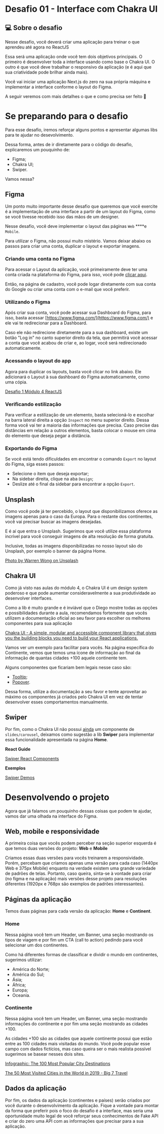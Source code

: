 # Desafio 01 - Interface com Chakra UI

## 💻 Sobre o desafio

Nesse desafio, você deverá criar uma aplicação para treinar o que aprendeu até agora no ReactJS

Essa será uma aplicação onde você tem dois objetivos principais. O primeiro é desenvolver toda a interface usando como base o Chakra UI. O outro é que você deve trabalhar o responsivo da aplicação (e é aqui que sua criatividade pode brilhar ainda mais).

Você vai iniciar uma aplicação Next.js do zero na sua própria máquina e implementar a interface conforme o layout do Figma.

A seguir veremos com mais detalhes o que e como precisa ser feito 🚀

# Se preparando para o desafio

Para esse desafio, iremos reforçar alguns pontos e apresentar algumas libs para te ajudar no desevolvimento.

Dessa forma, antes de ir diretamente para o código do desafio, explicaremos um pouquinho de:

- Figma;
- Chakra UI;
- Swiper.

Vamos nessa?

## Figma

Um ponto muito importante desse desafio que queremos que você exercite é a implementação de uma interface a partir de um layout do Figma, como se você tivesse recebido isso das mãos de um designer.

Nesse desafio, você deve implementar o layout das páginas `Web` ****e `Mobile`.

Para utilizar o Figma, não possui muito mistério. Vamos deixar abaixo os passos para criar uma conta, duplicar o layout e exportar imagens.

### Criando uma conta no Figma

Para acessar o Layout da aplicação, você primeiramente deve ter uma conta criada na plataforma do Figma, para isso, você pode [clicar aqui](https://www.figma.com/signup).

Então, na página de cadastro, você pode logar diretamente com sua conta do Google ou criar uma conta com o e-mail que você preferir.

### Utilizando o Figma

Após criar sua conta, você pode acessar sua Dashboard do Figma, para isso, basta acessar [https://www.figma.com/](https://www.figma.com/) e ele vai te redirecionar para a Dashboard.

Caso ele não redirecione diretamente para a sua dashboard, existe um botão "Log in" no canto superior direito da tela, que permitirá você acessar a conta que você acabou de criar e, ao logar, você será redirecionado automaticamente.

### Acessando o layout do app

Agora para duplicar os layouts, basta você clicar no link abaixo. Ele adicionará o Layout à sua dashboard do Figma automaticamente, como uma cópia.

[Desafio 1 Módulo 4 ReactJS](https://www.figma.com/file/8QAkMs3BddatXn2fFseyu4/Desafio-1-M%C3%B3dulo-4-ReactJS/duplicate)

### Verificando estilização

Para verificar a estilização de um elemento, basta selecioná-lo e escolhar na barra lateral direita a opção `Inspect` no menu superior direito. Dessa forma você vai ter a maioria das informações que precisa. Caso precise das distâncias em relação a outros elementos, basta colocar o mouse em cima do elemento que deseja pegar a distância.

### Exportando do Figma

Se você está tendo dificuldades em encontrar o comando `Export` no layout do Figma, siga esses passos:

- Selecione o item que deseja exportar;
- Na sidebar direita, clique na aba `Design`;
- Deslize até o final da sidebar para encontrar a opção `Export`.

## Unsplash

Como você pode já ter percebido, o layout que disponibilizamos oferece as imagens apenas para o caso da Europa. Para o restante dos continentes, você vai precisar buscar as imagens desejadas.

E é aí que entra o Unsplash. Sugerimos que você utilize essa plataforma incrível para você conseguir imagens de alta resolução de forma gratuita.

Inclusive, todas as imagens disponibilizadas no nosso layout são do Unsplash, por exemplo o banner da página Home.

[Photo by Warren Wong on Unsplash](https://unsplash.com/photos/fNUNt9w3m-Q)

## Chakra UI

Como já visto nas aulas do módulo 4, o Chakra UI é um design system poderoso e que pode aumentar consideravelmente a sua produtividade ao desenvolver interfaces.

Como a lib é muito grande e é inviável que o Diego mostre todas as opções e possibilidades durante a aula, recomendamos fortemente que vocês utilizem a documentação oficial ao seu favor para escolher os melhores componentes para sua aplicação

[Chakra UI - A simple, modular and accessible component library that gives you the building blocks you need to build your React applications.](https://chakra-ui.com/)

Vamos ver um exemplo para facilitar para vocês. Na página específica do Continente, vemos que temos uma ícone de informação ao final da informação de quantas cidades +100 aquele continente tem.

Alguns componentes que ficariam bem legais nesse caso são:

- [Tooltip](https://chakra-ui.com/docs/overlay/tooltip);
- [Popover](https://chakra-ui.com/docs/overlay/popover).

Dessa forma, utilize a documentação a seu favor e tente aproveitar ao máximo os componentes já criados pelo Chakra UI em vez de tentar desenvolver esses comportamentos manualmente.

## Swiper

Por fim, como o Chakra UI não possui [ainda](https://github.com/chakra-ui/chakra-ui/issues/200) um componente de `slides/carousel`, deixamos como sugestão a lib **Swiper** para implementar essa funcionalidade apresentada na página **Home**.

**React Guide**

[Swiper React Components](https://swiperjs.com/react)

**Exemplos**

[Swiper Demos](https://swiperjs.com/demos)

# Desenvolvendo o projeto

Agora que já falamos um pouquinho dessas coisas que podem te ajudar, vamos dar uma olhada na interface do Figma.

## Web, mobile e responsividade

A primeira coisa que vocês podem perceber na seção superior esquerda é que temos duas versões do projeto: **Web** e **Mobile**

Criamos essas duas versões para vocês treinarem a responsividade. Porém, percebam que criamos apenas uma versão para cada caso (1440px Web e 375px Mobile) enquanto na verdade existem uma grande variedade de padrões de telas. Portanto, caso queira, sinta-se à vontade para criar (no figma e na aplicação) mais versões desse projeto para resoluções diferentes (1920px e 768px são exemplos de padrões interessantes).

## Páginas da aplicação

Temos duas páginas para cada versão da aplicação: **Home** e **Continent**.

### Home

Nessa página você tem um Header, um Banner, uma seção mostrando os tipos de viagem e por fim um CTA (call to action) pedindo para você selecionar um dos continentes.

Como há diferentes formas de classificar e dividir o mundo em continentes, sugerimos utilizar:

- América do Norte;
- América do Sul;
- Ásia;
- África;
- Europa;
- Oceania.

### Continente

Nessa página você tem um Header, um Banner, uma seção mostrando informações do continente e por fim uma seção mostrando as cidades +100.

As cidades +100 são as cidades que aquele continente possui que estão entre as 100 cidades mais visitadas do mundo. Você pode popular esse campo com dados fictícios, mas caso queira ser o mais realista possível sugerimos se basear nesses dois sites.

[Infographic: The 100 Most Popular City Destinations](https://www.visualcapitalist.com/the-100-most-popular-city-destinations/)

[The 50 Most Visited Cities in the World in 2019 - Big 7 Travel](https://bigseventravel.com/the-most-visited-cities-world-2019/)

## Dados da aplicação

Por fim, os dados da aplicação (continentes e países) serão criados por você durante o desenvolvimento da aplicação. Fique a vontade para montar da forma que preferir pois o foco do desafio é a interface, mas seria uma oportunidade muito legal de você reforçar seus conhecimentos de Fake API e criar do zero uma API com as informações que precisar para a sua aplicação.


